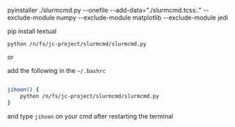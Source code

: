  pyinstaller ./slurmcmd.py --onefile --add-data="./slurmcmd.tcss:." --exclude-module numpy --exclude-module matplotlib --exclude-module jedi


pip install textual

`python /n/fs/jc-project/slurmcmd/slurmcmd.py`

or 

add the following in the `~/.bashrc`

```bash

jihoon() {
    python /n/fs/jc-project/slurmcmd/slurmcmd.py
}

```

and type `jihoon` on your cmd after restarting the terminal

